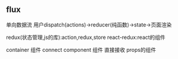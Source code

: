 ## flux
  单向数据流
  用户dispatch(actions)->reducer(纯函数)->state->页面渲染

  redux(状态管理,js的库):action,redux,store
  react-redux:react的组件

  container 组件 connect
  component 组件 直接接收 props的组件
